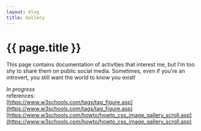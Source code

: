 ```yaml
---
layout: blog
title: Gallery
---
```


# {{ page.title }}
<!-- This page contains documentations of my activity that interesting to me, but I am too shy to share on public social media. Sometimes, even you are an introvert, you want the world to know that you are exist. -->
This page contains documentation of activities that interest me, but I'm too shy to share them on public social media. Sometimes, even if you're an introvert, you still want the world to know you exist!

_In progress_  
references:  
[https://www.w3schools.com/tags/tag_figure.asp](https://www.w3schools.com/tags/tag_figure.asp)  
[https://www.w3schools.com/howto/howto_css_image_gallery_scroll.asp](https://www.w3schools.com/howto/howto_css_image_gallery_scroll.asp)